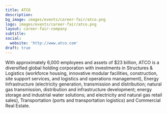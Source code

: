 ```yaml
---
title: ATCO
description: 
bg_image: images/events/career-fair/atco.png
logo: images/events/career-fair/atco.png
layout: career-fair-company
subtitle: 
social:
  website: 'http://www.atco.com'
draft: true
---
```

With approximately 6,000 employees and assets of $23 billion, ATCO is a diversified global holding corporation with investments in Structures & Logistics (workforce housing, innovative modular facilities, construction, site support services, and logistics and operations management), Energy Infrastructure (electricity generation, transmission and distribution; natural gas transmission, distribution and infrastructure development; energy storage and industrial water solutions; and electricity and natural gas retail sales), Transportation (ports and transportation logistics) and Commercial Real Estate.